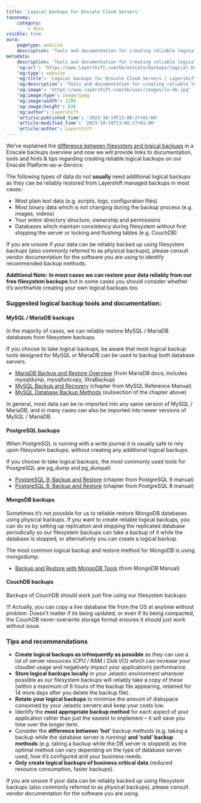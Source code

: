 ```yaml
---
title: 'Logical backups for Enscale Cloud Servers'
taxonomy:
    category:
        - docs
visible: true
aura:
    pagetype: website
    description: 'Tools and documentation for creating reliable logical backups of your MySQL, MariaDB, PostgreSQL, MongoDB and CouchDB on Enscale PaaS'
metadata:
    description: 'Tools and documentation for creating reliable logical backups of your MySQL, MariaDB, PostgreSQL, MongoDB and CouchDB on Enscale PaaS'
    'og:url': 'https://www.layershift.com/kb/enscale/backups/logical-backups-for-enscale-cloud-servers'
    'og:type': website
    'og:title': 'Logical backups for Enscale Cloud Servers | Layershift KB'
    'og:description': 'Tools and documentation for creating reliable logical backups of your MySQL, MariaDB, PostgreSQL, MongoDB and CouchDB on Enscale PaaS'
    'og:image': 'https://www.layershift.com/kb/user/images/ls-kb.jpg'
    'og:image:type': image/jpeg
    'og:image:width': 1200
    'og:image:height': 630
    'og:author': Layershift
    'article:published_time': '2023-10-19T13:08:27+01:00'
    'article:modified_time': '2023-10-19T13:08:27+01:00'
    'article:author': Layershift
---
```


We’ve explained the [difference between filesystem and logical backups](../overview-of-enscale-backups) in a Enscale backups overview and now we will provide links to documentation, tools and hints & tips regarding creating reliable logical backups on our Enscale Platform-as-a-Service.

The following types of data do not **usually** need additional logical backups as they can be reliably restored from Layershift managed backups in most cases:

* Most plain text data (e.g. scripts, logs, configuration files)
* Most binary data which is not changing during the backup process (e.g. images, videos)
* Your entire directory structure, ownership and permissions
* Databases which maintain consistency during filesystem without first stopping the server or locking and flushing tables (e.g. CouchDB)

If you are unsure if your data can be reliably backed up using filesystem backups (also commonly referred to as physical backups), please consult vendor documentation for the software you are using to identify recommended backup methods.

**Additional Note:** **In most cases we can restore your data reliably from our free filesystem backups** but in some cases you should consider whether it’s worthwhile creating your own logical backups too.

### Suggested logical backup tools and documentation:

#### MySQL / MariaDB backups

In the majority of cases, we can reliably restore MySQL / MariaDB databases from filesystem backups.

If you choose to take logical backups, be aware that most logical backup tools designed for MySQL or MariaDB can be used to backup both database servers.

* [MariaDB Backup and Restore Overview](https://mariadb.com/kb/en/backup-and-restore-overview/) (from MariaDB docs; includes mysqldump, mysqlhotcopy, XtraBackup)
* [MySQL Backup and Recovery](https://dev.mysql.com/doc/refman/5.5/en/backup-and-recovery.html) (chapter from MySQL Reference Manual)
* [MySQL Database Backup Methods](https://dev.mysql.com/doc/refman/5.5/en/backup-methods.html) (subsection of the chapter above)

In general, most data can be re-imported into any same version of MySQL / MariaDB, and in many cases can also be imported into newer versions of MySQL / MariaDB.

#### PostgreSQL backups

When PostgreSQL is running with a write journal it is usually safe to rely upon filesystem backups, without creating any additional logical backups.

If you choose to take logical backups, the most commonly used tools for PostgreSQL are pg_dump and pg_dumpall:

* [PostgreSQL 9: Backup and Restore](http://www.postgresql.org/docs/9.3/static/backup.html) (chapter from PostgreSQL 9 manual)
* [PostgreSQL 8: Backup and Restore](http://www.postgresql.org/docs/8.4/static/backup.html) (chapter from PostgreSQL 8 manual)

#### MongoDB backups

Sometimes it’s not possible for us to reliable restore MongoDB databases using physical backups. If you want to create reliable logical backups, you can do so by setting up replication and stopping the replicated database periodically so our filesystem backups can take a backup of it while the database is stopped, or alternatively you can create a logical backup.

The most common logical backup and restore method for MongoDB is using mongodump:

* [Backup and Restore with MongoDB Tools](http://docs.mongodb.org/manual/tutorial/back-up-and-restore-with-mongodb-tools/) (from MongoDB Manual)

#### CouchDB backups

Backups of CouchDB should work just fine using our filesystem backups:

!!! Actually, you can copy a live database file from the OS at anytime without problem. Doesn’t matter if its being updated, or even if its being compacted, the CouchDB never-overwrite storage format ensures it should just work without issue.

### Tips and recommendations

* **Create logical backups as infrequently as possible** as they can use a lot of server resources (CPU / RAM / Disk I/O) which can increase your cloudlet usage and negatively impact your application’s performance.
* **Store logical backups locally** in your Jelastic environment wherever possible as our filesystem backups will reliably take a copy of these (within a maximum of 6 hours of the backup file appearing, retained for 14 more days after you delete the backup file).
* **Rotate your logical backups** to minimise the amount of diskspace consumed by your Jelastic servers and keep your costs low.
* Identify the **most appropriate backup method** for each aspect of your application rather than just the easiest to implement – it will save you time over the longer term.
* Consider the **difference between ‘hot’** backup methods (e.g. taking a backup while the database server is running) **and ‘cold’ backup methods** (e.g. taking a backup while the DB server is stopped) as the optimal method can vary depending on the type of database server used, how it’s configured and your business needs.
* **Only create logical backups of business critical data** (reduced resource consumption, faster backups).

If you are unsure if your data can be reliably backed up using filesystem backups (also commonly referred to as physical backups), please consult vendor documentation for the software you are using.